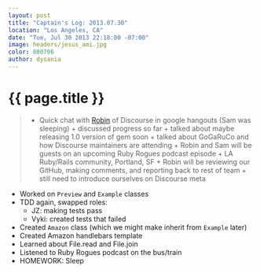 ```yaml
---
layout: post
title: "Captain's Log: 2013.07.30"
location: "Los Angeles, CA"
date: "Tue, Jul 30 2013 22:18:00 -07:00"
image: headers/jesus_ami.jpg
color: 880706
author: dysania
---
```


{{ page.title }}
================

>+ Quick chat with [Robin](http://www.twitter.com/evil_trout) of Discourse in google hangouts (Sam was sleeping)
	+ discussed progress so far
	+ talked about maybe releasing 1.0 version of gem soon
	+ talked about GoGaRuCo and how Discourse maintainers are attending
	+ Robin and Sam will be guests on an upcoming Ruby Rogues podcast episode
	+ LA Ruby/Rails community, Portland, SF
	+ Robin will be reviewing our GitHub, making comments, and reporting back to rest of team
	+ still need to introduce ourselves on Discourse meta
+ Worked on `Preview` and `Example` classes
+ TDD again, swapped roles:
	+ JZ: making tests pass
	+ Vyki: created tests that failed
+ Created `Amazon` class (which we might make inherit from `Example` later)
+ Created Amazon handlebars template
+ Learned about File.read and File.join
+ Listened to Ruby Rogues podcast on the bus/train
+ HOMEWORK: Sleep